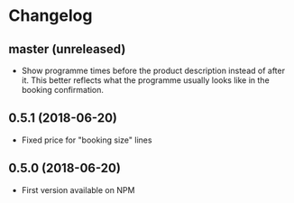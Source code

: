 # Changelog

## master (unreleased)
* Show programme times before the product description instead of after it. This better reflects what the programme usually looks like in the booking confirmation.


## 0.5.1 (2018-06-20)
* Fixed price for "booking size" lines

## 0.5.0 (2018-06-20)
* First version available on NPM
